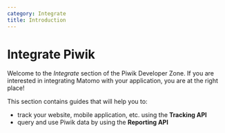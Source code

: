 ```yaml
---
category: Integrate
title: Introduction
---
```

# Integrate Piwik

Welcome to the *Integrate* section of the Piwik Developer Zone. If you are interested in integrating Matomo with your application, you are at the right place!

This section contains guides that will help you to:

- track your website, mobile application, etc. using the **Tracking API**
- query and use Piwik data by using the **Reporting API**
